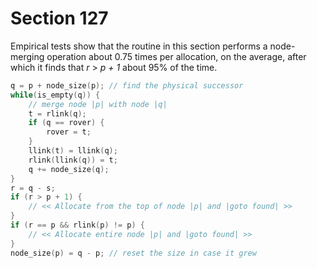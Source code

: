 # Section 127

Empirical tests show that the routine in this section performs a node-merging operation about 0.75 times per allocation, on the average, after which it finds that *r* $>$ *p + 1* about 95% of the time.

```c << Try to allocate within node |p| and its physical successors, and |goto found| if allocation was possible >>=
q = p + node_size(p); // find the physical successor
while(is_empty(q)) {
    // merge node |p| with node |q|
    t = rlink(q);
    if (q == rover) {
        rover = t;
    }
    llink(t) = llink(q);
    rlink(llink(q)) = t;
    q += node_size(q);
}
r = q - s;
if (r > p + 1) {
    // << Allocate from the top of node |p| and |goto found| >>
}
if (r == p && rlink(p) != p) {
    // << Allocate entire node |p| and |goto found| >>
}
node_size(p) = q - p; // reset the size in case it grew
```
